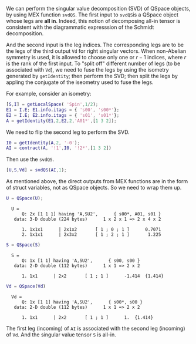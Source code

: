 We can perform the singular value decomposition (SVD) of QSpace objects, by using MEX function <span style="font-family: monospace; font-size:.85em">svdQS</span>. The first input to <span style="font-family: monospace; font-size:.85em">svdQS</span>is a QSpace object whose legs are **all in**. Indeed, this notion of decomposing all-in tensor is consistent with the diagrammatic expresssion of the Schmidt decomposition.

And the second input is the leg indices. The corresponding legs are to be the legs of the third output <span style="font-family: monospace; font-size:.85em">Vd</span> for right singular vectors. When non-Abelian symmetry is used, it is allowed to choose only one or $r-1$ indices, where $r$ is the rank of the first input. To "split off" different number of legs (to be associated with <span style="font-family: monospace; font-size:.85em">Vd</span>), we need to fuse the legs by using the isometry generated by <span style="font-family: monospace; font-size:.85em">getIdentity</span>; then perform the SVD; then split the legs by appling the conjugate of the iseometry used to fuse the legs.

For example, consider an isometry:

```matlab
[S,I] = getLocalSpace( 'Spin',1/2);
E1 = I.E; E1.info.itags = { 's00', 's00*'};
E2 = I.E; E2.info.itags = { 's01', 's01*'};
A = getIdentity(E1,2,E2,2,'A01*',[1 3 2]);
```


We need to flip the second leg to perform the SVD.

```matlab
I0 = getIdentity(A,2, '-0');
AI = contract(A, '!1',I0, '!2*',[1 3 2])
```


Then use the <span style="font-family: monospace; font-size:.85em">svdQS</span>.
```matlab
[U,S,Vd] = svdQS(AI,1);
```


As mentioned above, the direct outputs from MEX functions are in the form of struct variables, not as QSpace objects. So we need to wrap them up.
```matlab
U = QSpace(U);
```
<div style="margin:1em"><span style="font-family: monospace; font-size:.85em">U = <br>
&nbsp;&nbsp;&nbsp;&nbsp;Q: 2x [1 1 1] having 'A,SU2',&nbsp;&nbsp;&nbsp;&nbsp;&nbsp;&nbsp;{ s00*, A01, s01 }&nbsp;&nbsp;&nbsp;<br>
&nbsp;data: 3-D double (224 bytes)&nbsp;&nbsp;&nbsp;&nbsp;&nbsp;&nbsp;1 x 2 x 1 => 2 x 4 x 2<br>
<br>
&nbsp;&nbsp;&nbsp;&nbsp;1. 1x1x1&nbsp;&nbsp;&nbsp;&nbsp;&nbsp;&nbsp;|&nbsp;2x1x2 &nbsp;&nbsp;&nbsp;&nbsp;&nbsp;&nbsp;[ 1 ; 0 ; 1 ]&nbsp;&nbsp;&nbsp;&nbsp;&nbsp;&nbsp;0.7071<br>&nbsp;&nbsp;&nbsp;&nbsp;2. 1x1x1&nbsp;&nbsp;&nbsp;&nbsp;&nbsp;&nbsp;|&nbsp;2x3x2 &nbsp;&nbsp;&nbsp;&nbsp;&nbsp;&nbsp;[ 1 ; 2 ; 1 ]&nbsp;&nbsp;&nbsp;&nbsp;&nbsp;&nbsp;&nbsp;1.225<br></span></div>

```matlab
S = QSpace(S)
```
<div style="margin:1em"><span style="font-family: monospace; font-size:.85em">S = <br>
&nbsp;&nbsp;&nbsp;&nbsp;Q: 1x [1 1] having 'A,SU2',&nbsp;&nbsp;&nbsp;&nbsp;&nbsp;&nbsp;{ s00, s00 }&nbsp;&nbsp;&nbsp;<br>
&nbsp;data: 2-D double (112 bytes)&nbsp;&nbsp;&nbsp;&nbsp;&nbsp;&nbsp;1 x 1 => 2 x 2<br>
<br>
&nbsp;&nbsp;&nbsp;&nbsp;1. 1x1&nbsp;&nbsp;&nbsp;&nbsp;&nbsp;&nbsp;|&nbsp;2x2 &nbsp;&nbsp;&nbsp;&nbsp;&nbsp;&nbsp;[ 1 ; 1 ]&nbsp;&nbsp;&nbsp;&nbsp;&nbsp;&nbsp;-1.414&nbsp;&nbsp;{1.414}</span></div>

```matlab
Vd = QSpace(Vd)
```
<div style="margin:1em"><span style="font-family: monospace; font-size:.85em">Vd = <br>
&nbsp;&nbsp;&nbsp;&nbsp;Q: 1x [1 1] having 'A,SU2',&nbsp;&nbsp;&nbsp;&nbsp;&nbsp;&nbsp;{ s00*, s00 }&nbsp;&nbsp;&nbsp;<br>
&nbsp;data: 2-D double (112 bytes)&nbsp;&nbsp;&nbsp;&nbsp;&nbsp;&nbsp;1 x 1 => 2 x 2<br>
<br>
&nbsp;&nbsp;&nbsp;&nbsp;1. 1x1&nbsp;&nbsp;&nbsp;&nbsp;&nbsp;&nbsp;|&nbsp;2x2 &nbsp;&nbsp;&nbsp;&nbsp;&nbsp;&nbsp;[ 1 ; 1 ]&nbsp;&nbsp;&nbsp;&nbsp;&nbsp;&nbsp;1.&nbsp;&nbsp;{1.414}</span></div>



The first leg (incoming) of <span style="font-family: monospace; font-size:.85em">AI</span> is associated with the second leg (incoming) of <span style="font-family: monospace; font-size:.85em">Vd</span>. And the singular value tensor <span style="font-family: monospace; font-size:.85em">S</span> is all-in.
